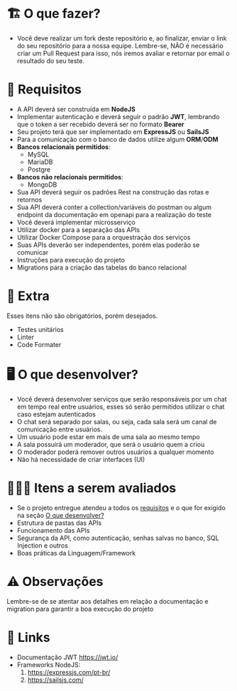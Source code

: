 # 🏗 O que fazer?

- Você deve realizar um fork deste repositório e, ao finalizar, enviar o link do seu repositório para a nossa equipe. Lembre-se, NÃO é necessário criar um Pull Request para isso, nós iremos avaliar e retornar por email o resultado do seu teste.

# 🚨 Requisitos

- A API deverá ser construída em **NodeJS**
- Implementar autenticação e deverá seguir o padrão **JWT**, lembrando que o token a ser recebido deverá ser no formato **Bearer**
- Seu projeto terá que ser implementado em **ExpressJS** ou **SailsJS**
- Para a comunicação com o banco de dados utilize algum **ORM**/**ODM**
- **Bancos relacionais permitidos**:
  - MySQL
  - MariaDB
  - Postgre
- **Bancos não relacionais permitidos**:
  - MongoDB
- Sua API deverá seguir os padrões Rest na construção das rotas e retornos
- Sua API deverá conter a collection/variáveis do postman ou algum endpoint da documentação em openapi para a realização do teste
- Você deverá implementar microsserviço
- Utilizar docker para a separação das APIs
- Utilizar Docker Compose para a orquestração dos serviços
- Suas APIs deverão ser independentes, porém elas poderão se comunicar
- Instruções para execução do projeto
- Migrations para a criação das tabelas do banco relacional

# 🎁 Extra

Esses itens não são obrigatórios, porém desejados.

- Testes unitários
- Linter
- Code Formater

# 🖥 O que desenvolver?

- Você deverá desenvolver serviços que serão responsáveis por um chat em tempo real entre usuários, esses só serão permitidos utilizar o chat caso estejam autenticados
- O chat será separado por salas, ou seja, cada sala será um canal de comunicação entre usuários.
- Um usuário pode estar em mais de uma sala ao mesmo tempo
- A sala possuirá um moderador, que será o usuário quem a criou
- O moderador poderá remover outros usuários a qualquer momento
- Não há necessidade de criar interfaces (UI)

# 🕵🏻‍♂️ Itens a serem avaliados

- Se o projeto entregue atendeu a todos os [requisitos](#--🚨-requisitos) e o que for exigido na seção [O que desenvolver?](#--🖥-o-que-desenvolver-?)
- Estrutura de pastas das APIs
- Funcionamento das APIs
- Segurança da API, como autenticação, senhas salvas no banco, SQL Injection e outros
- Boas práticas da Linguagem/Framework

# ⚠️ Observações

Lembre-se de se atentar aos detalhes em relação a documentação e migration para garantir a boa execução do projeto

# 🔗 Links

- Documentação JWT https://jwt.io/
- Frameworks NodeJS:
  1. https://expressjs.com/pt-br/
  2. https://sailsjs.com/
